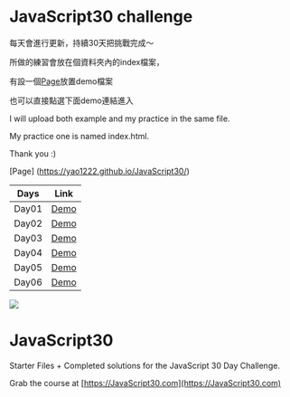 # JavaScript30 challenge

每天會進行更新，持續30天把挑戰完成～

所做的練習會放在個資料夾內的index檔案，

有設一個[Page](https://yao1222.github.io/JavaScript30/)放置demo檔案

也可以直接點選下面demo連結進入

I will upload both example and my practice in the same file.

My practice one is named index.html.

Thank you :)


[Page] (https://yao1222.github.io/JavaScript30/)

Days | Link
-----|:------:
Day01 |[Demo](https://yao1222.github.io/JavaScript30/01-Drum%20Kit/)
Day02 |[Demo](https://yao1222.github.io/JavaScript30/02-JS%20and%20CSS%20Clock/)
Day03 |[Demo](https://yao1222.github.io/JavaScript30/03-CSS%20Variables/)
Day04 |[Demo](https://yao1222.github.io/JavaScript30/04-Array%20Cardio/)
Day05 |[Demo](https://yao1222.github.io/JavaScript30/05-Flex%20Panel/)
Day06 |[Demo](https://yao1222.github.io/JavaScript30/06-Type%20Ahead/index.html)








![](https://javascript30.com/images/JS3-social-share.png)

# JavaScript30

Starter Files + Completed solutions for the JavaScript 30 Day Challenge.

Grab the course at [https://JavaScript30.com](https://JavaScript30.com)


